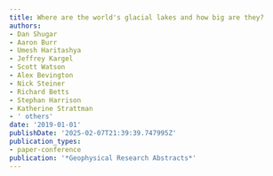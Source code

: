 ```yaml
---
title: Where are the world's glacial lakes and how big are they?
authors:
- Dan Shugar
- Aaron Burr
- Umesh Haritashya
- Jeffrey Kargel
- Scott Watson
- Alex Bevington
- Nick Steiner
- Richard Betts
- Stephan Harrison
- Katherine Strattman
- ' others'
date: '2019-01-01'
publishDate: '2025-02-07T21:39:39.747995Z'
publication_types:
- paper-conference
publication: '*Geophysical Research Abstracts*'
---
```

